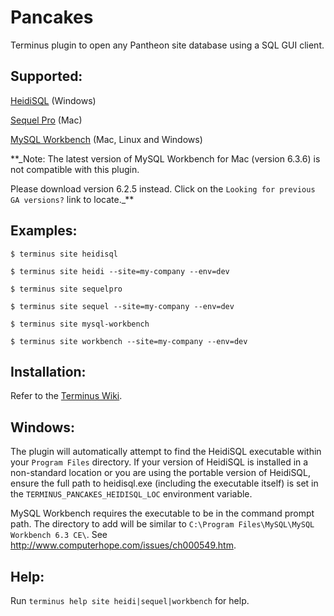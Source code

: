 # Pancakes

Terminus plugin to open any Pantheon site database using a SQL GUI client.

## Supported:
[HeidiSQL](http://www.heidisql.com/) (Windows)

[Sequel Pro](http://www.sequelpro.com/) (Mac)

[MySQL Workbench](https://dev.mysql.com/downloads/workbench/) (Mac, Linux and Windows)

**_Note: The latest version of MySQL Workbench for Mac (version 6.3.6) is not compatible with this plugin.

Please download version 6.2.5 instead.  Click on the `Looking for previous GA versions?` link to locate._**

## Examples:
`$ terminus site heidisql`

`$ terminus site heidi --site=my-company --env=dev`

`$ terminus site sequelpro`

`$ terminus site sequel --site=my-company --env=dev`

`$ terminus site mysql-workbench`

`$ terminus site workbench --site=my-company --env=dev`

## Installation:
Refer to the [Terminus Wiki](https://github.com/pantheon-systems/terminus/wiki/Plugins).

## Windows:
The plugin will automatically attempt to find the HeidiSQL executable within your `Program Files` directory.  If your version of HeidiSQL is installed in a non-standard location or you are using the portable version of HeidiSQL, ensure the full path to heidisql.exe (including the executable itself) is set in the `TERMINUS_PANCAKES_HEIDISQL_LOC` environment variable.

MySQL Workbench requires the executable to be in the command prompt path.  The directory to add will be similar to `C:\Program Files\MySQL\MySQL Workbench 6.3 CE\`. See http://www.computerhope.com/issues/ch000549.htm.

## Help:
Run `terminus help site heidi|sequel|workbench` for help.

